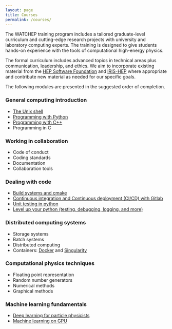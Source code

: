 ```yaml
---
layout: page
title: Courses
permalink: /courses/
---
```


The WATCHEP training program includes a tailored graduate-level curriculum and cutting-edge research projects with university and laboratory computing experts.
The training is designed to give students hands-on experience with the tools of computational high-energy physics.

The formal curriculum includes advanced topics in technical areas plus communication, leadership, and ethics.
We aim to incorporate existing material from the <a href="https://hsf-training.org">HEP Software Foundation</a> and <a href="https://iris-hep.org">IRIS-HEP</a> where appropriate and contribute new material as needed for our specific goals.

The following modules are presented in the suggested order of completion.

<h3>General computing introduction</h3>
<ul>
<li><a href="https://swcarpentry.github.io/shell-novice/">The Unix shell</a></li>
<li><a href="https://swcarpentry.github.io/python-novice-inflammation/">Programming with Python</a></li>
<li><a href="https://github.com/hsf-training/cpluspluscourse?tab=readme-ov-file#c-course">Programming with C++</a></li>
<li>Programming in C</li>
</ul>

<h3>Working in collaboration</h3>
<ul>
<li>Code of conduct</li>
<li>Coding standards</li>
<li>Documentation</li>
<li>Collaboration tools</li>
</ul>

<h3>Dealing with code</h3>
<ul>
<li><a href="https://hsf-training.github.io/hsf-training-cmake-webpage/">Build systems and cmake</a></li>
<li><a href="https://hsf-training.github.io/hsf-training-cicd/">Continuous integration and Continuous deployment (CI/CD) with Gitlab</a></li>
<li><a href="http://carpentries-incubator.github.io/python-testing/">Unit testing in python</a></li>
<li><a href="https://henryiii.github.io/level-up-your-python/notebooks/0%20Intro.html">Level up your python (testing, debugging, logging, and more)</a></li>
</ul>

<h3>Distributed computing systems</h3>
<ul>
<li>Storage systems</li>
<li>Batch systems</li>
<li>Distributed computing</li>
<li>Containers: <a href="https://hsf-training.github.io/hsf-training-docker/index.html">Docker</a> and <a href="https://hsf-training.github.io/hsf-training-singularity-webpage/">Singularity</a></li>
</ul>

<h3>Computational physics techniques</h3>
<ul>
<li>Floating point representation</li>
<li>Random number generators</li>
<li>Numerical methods</li>
<li>Graphical methods</li>
</ul>

<h3>Machine learning fundamentals</h3>
<ul>
<li><a href="https://hsf-training.github.io/deep-learning-intro-for-hep/">Deep learning for particle physicists</a></li>
<li><a href="https://hsf-training.github.io/hsf-training-ml-gpu-webpage">Machine learning on GPU</a></li>
</ul>

[jekyll-organization]: https://github.com/watchep

